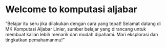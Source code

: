 # Welcome to komputasi aljabar

“Belajar itu seru jika dilakukan dengan cara yang tepat! Selamat datang di MK Komputasi Aljabar Linier, sumber belajar yang dirancang untuk membuat kalian lebih menarik dan mudah dipahami. Mari eksplorasi dan tingkatkan pemahamanmu!”

```{tableofcontents}
```
